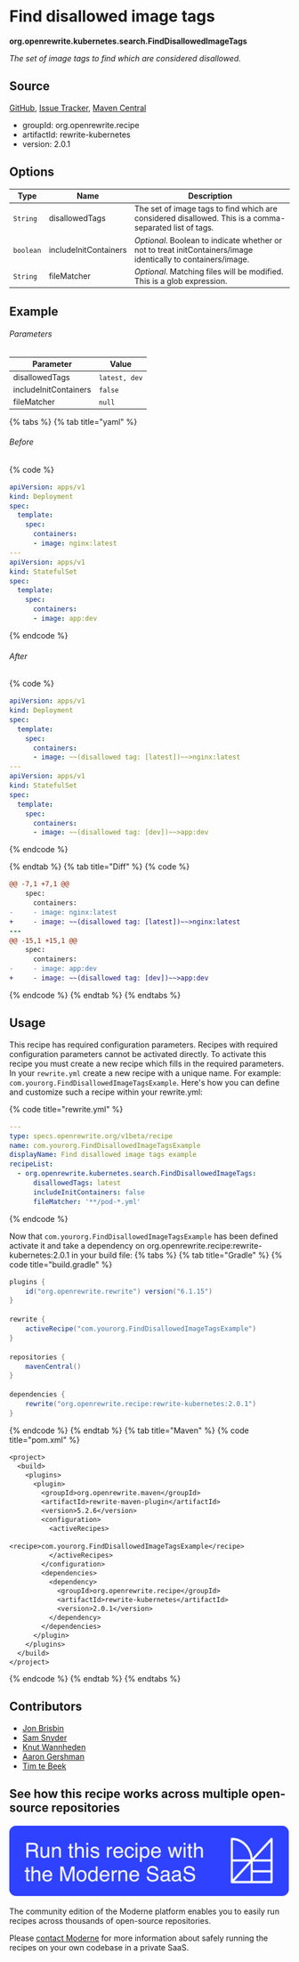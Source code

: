 # Find disallowed image tags

**org.openrewrite.kubernetes.search.FindDisallowedImageTags**

_The set of image tags to find which are considered disallowed._

## Source

[GitHub](https://github.com/openrewrite/rewrite-kubernetes/blob/main/src/main/java/org/openrewrite/kubernetes/search/FindDisallowedImageTags.java), [Issue Tracker](https://github.com/openrewrite/rewrite-kubernetes/issues), [Maven Central](https://central.sonatype.com/artifact/org.openrewrite.recipe/rewrite-kubernetes/2.0.1/jar)

* groupId: org.openrewrite.recipe
* artifactId: rewrite-kubernetes
* version: 2.0.1

## Options

| Type | Name | Description |
| -- | -- | -- |
| `String` | disallowedTags | The set of image tags to find which are considered disallowed. This is a comma-separated list of tags. |
| `boolean` | includeInitContainers | *Optional*. Boolean to indicate whether or not to treat initContainers/image identically to containers/image. |
| `String` | fileMatcher | *Optional*. Matching files will be modified. This is a glob expression. |

## Example

###### Parameters
| Parameter | Value |
| -- | -- |
|disallowedTags|`latest, dev`|
|includeInitContainers|`false`|
|fileMatcher|`null`|


{% tabs %}
{% tab title="yaml" %}

###### Before
{% code %}
```yaml
apiVersion: apps/v1
kind: Deployment
spec:
  template:
    spec:
      containers:
      - image: nginx:latest
---
apiVersion: apps/v1
kind: StatefulSet
spec:
  template:
    spec:
      containers:
      - image: app:dev
```
{% endcode %}

###### After
{% code %}
```yaml
apiVersion: apps/v1
kind: Deployment
spec:
  template:
    spec:
      containers:
      - image: ~~(disallowed tag: [latest])~~>nginx:latest
---
apiVersion: apps/v1
kind: StatefulSet
spec:
  template:
    spec:
      containers:
      - image: ~~(disallowed tag: [dev])~~>app:dev
```
{% endcode %}

{% endtab %}
{% tab title="Diff" %}
{% code %}
```diff
@@ -7,1 +7,1 @@
    spec:
      containers:
-     - image: nginx:latest
+     - image: ~~(disallowed tag: [latest])~~>nginx:latest
---
@@ -15,1 +15,1 @@
    spec:
      containers:
-     - image: app:dev
+     - image: ~~(disallowed tag: [dev])~~>app:dev

```
{% endcode %}
{% endtab %}
{% endtabs %}


## Usage

This recipe has required configuration parameters. Recipes with required configuration parameters cannot be activated directly. To activate this recipe you must create a new recipe which fills in the required parameters. In your `rewrite.yml` create a new recipe with a unique name. For example: `com.yourorg.FindDisallowedImageTagsExample`.
Here's how you can define and customize such a recipe within your rewrite.yml:

{% code title="rewrite.yml" %}
```yaml
---
type: specs.openrewrite.org/v1beta/recipe
name: com.yourorg.FindDisallowedImageTagsExample
displayName: Find disallowed image tags example
recipeList:
  - org.openrewrite.kubernetes.search.FindDisallowedImageTags:
      disallowedTags: latest
      includeInitContainers: false
      fileMatcher: '**/pod-*.yml'
```
{% endcode %}

Now that `com.yourorg.FindDisallowedImageTagsExample` has been defined activate it and take a dependency on org.openrewrite.recipe:rewrite-kubernetes:2.0.1 in your build file:
{% tabs %}
{% tab title="Gradle" %}
{% code title="build.gradle" %}
```groovy
plugins {
    id("org.openrewrite.rewrite") version("6.1.15")
}

rewrite {
    activeRecipe("com.yourorg.FindDisallowedImageTagsExample")
}

repositories {
    mavenCentral()
}

dependencies {
    rewrite("org.openrewrite.recipe:rewrite-kubernetes:2.0.1")
}
```
{% endcode %}
{% endtab %}
{% tab title="Maven" %}
{% code title="pom.xml" %}
```markup
<project>
  <build>
    <plugins>
      <plugin>
        <groupId>org.openrewrite.maven</groupId>
        <artifactId>rewrite-maven-plugin</artifactId>
        <version>5.2.6</version>
        <configuration>
          <activeRecipes>
            <recipe>com.yourorg.FindDisallowedImageTagsExample</recipe>
          </activeRecipes>
        </configuration>
        <dependencies>
          <dependency>
            <groupId>org.openrewrite.recipe</groupId>
            <artifactId>rewrite-kubernetes</artifactId>
            <version>2.0.1</version>
          </dependency>
        </dependencies>
      </plugin>
    </plugins>
  </build>
</project>
```
{% endcode %}
{% endtab %}
{% endtabs %}

## Contributors
* [Jon Brisbin](mailto:jon@jbrisbin.com)
* [Sam Snyder](mailto:sam@moderne.io)
* [Knut Wannheden](mailto:knut.wannheden@gmail.com)
* [Aaron Gershman](mailto:aegershman@gmail.com)
* [Tim te Beek](mailto:timtebeek@gmail.com)


## See how this recipe works across multiple open-source repositories

[![Moderne Link Image](/.gitbook/assets/ModerneRecipeButton.png)](https://app.moderne.io/recipes/org.openrewrite.kubernetes.search.FindDisallowedImageTags)

The community edition of the Moderne platform enables you to easily run recipes across thousands of open-source repositories.

Please [contact Moderne](https://moderne.io/product) for more information about safely running the recipes on your own codebase in a private SaaS.
